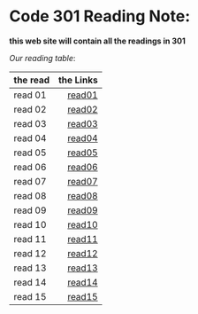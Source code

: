 # Code 301 Reading Note:

**this web site will contain all the readings in 301**


*Our reading table*:


|__the read__  | __the Links__|
| ------------ | ------------:|
|   read 01    | [read01](https://github.com/Ammarhr/reading-notes-301/blob/master/class-01.md)   |
|   read 02    | [read02](https://github.com/Ammarhr/reading-notes-301/blob/master/class-02.md)   |
|   read 03    | [read03](https://github.com/Ammarhr/reading-notes-301/blob/master/class-03.md)   |
|   read 04    | [read04](https://github.com/Ammarhr/reading-notes-301/blob/master/class-04.md)   |
|   read 05    | [read05](https://github.com/Ammarhr/reading-notes-301/blob/master/class-05.md)   |
|   read 06    | [read06](https://github.com/Ammarhr/reading-notes-301/blob/master/class-06.md)   | 
|   read 07    | [read07](https://github.com/Ammarhr/reading-notes-301/blob/master/class-07.md)   |
|   read 08    | [read08]()   |
|   read 09    | [read09]()   |
|   read 10    | [read10]()   |
|   read 11    | [read11]()   |
|   read 12    | [read12]()   |
|   read 13    | [read13]()   |
|   read 14    | [read14]()   |
|   read 15    | [read15]()   |